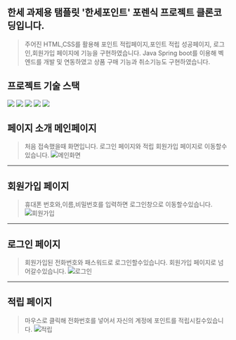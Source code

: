 한세 과제용 탬플릿 '한세포인트'
포렌식 프로젝트 클론코딩입니다.
----
>주어진 HTML,CSS를 활용해 포인트 적립페이지,포인트 적립 성공페이지, 로그인,회원가입 페이지에 기능을 구현하였습니다.
>Java Spring boot를 이용해 벡엔드를 개발 및 연동하였고 상품 구매 기능과 취소기능도 구현하였습니다.

프로젝트 기술 스택
---
<div>
  <img src="https://img.shields.io/badge/html5-E34F26?style=for-the-badge&logo=html5&logoColor=white"> 
  <img src="https://img.shields.io/badge/css-1572B6?style=for-the-badge&logo=css3&logoColor=white">
  <img src="https://img.shields.io/badge/javascript-F7DF1E?style=for-the-badge&logo=javascript&logoColor=black">
  <img src="https://img.shields.io/badge/react-61DAFB?style=for-the-badge&logo=react&logoColor=black">
  <img src="https://img.shields.io/badge/spring-6DB33F?style=for-the-badge&logo=spring&logoColor=white"> 
</div>

페이지 소개
메인페이지
---
>처음 접속했을때 화면입니다. 로그인 페이지와 적립 회원가입 페이지로 이동할수있습니다.
![메인화면](https://github.com/fkzl1234/hanseiPoint/assets/71959911/51a8c971-4ff8-4e58-a759-60f5e03dd8ab)

---
회원가입 페이지
---
>휴대폰 번호와,이름,비밀번호를 입력하면 로그인창으로 이동할수있습니다.
![회원가입](https://github.com/fkzl1234/hanseiPoint/assets/71959911/50cc94a6-7b61-46dc-9efc-6537c1c806ab)
---
로그인 페이지
---
>회원가입된 전화번호와 패스워드로 로그인할수있습니다. 회원가입 페이지로 넘어갈수있습니다.
![로그인](https://github.com/fkzl1234/hanseiPoint/assets/71959911/e84910be-d4da-466c-b10f-e29c2c1cdb06)

---
적립 페이지
---
>마우스로 클릭해 전화번호를 넣어서 자신의 계정에 포인트를 적립시킬수있습니다.
![적립](https://github.com/fkzl1234/hanseiPoint/assets/71959911/56438711-276e-4cb5-8dfd-45ab5bba5cee)

